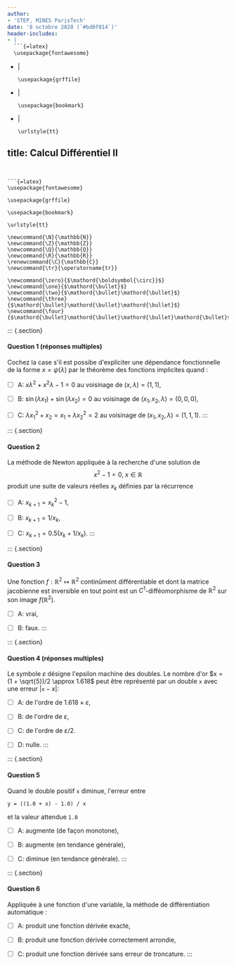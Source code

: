 ```yaml
---
author:
- 'STEP, MINES ParisTech'
date: '8 octobre 2020 (`#bd0f014`)'
header-includes:
- |
  ```{=latex}
  \usepackage{fontawesome}
  ```
- |
  ```{=latex}
  \usepackage{grffile}
  ```
- |
  ```{=latex}
  \usepackage{bookmark}
  ```
- |
  ```{=latex}
  \urlstyle{tt}
  ```
title: Calcul Différentiel II
---
```


```{=latex}
\usepackage{fontawesome}
```

```{=latex}
\usepackage{grffile}
```

```{=latex}
\usepackage{bookmark}
```

```{=latex}
\urlstyle{tt}
```

```{=tex}
\newcommand{\N}{\mathbb{N}}
\newcommand{\Z}{\mathbb{Z}}
\newcommand{\Q}{\mathbb{Q}}
\newcommand{\R}{\mathbb{R}}
\renewcommand{\C}{\mathbb{C}}
\newcommand{\tr}{\operatorname{tr}}
```
```{=tex}
\newcommand{\zero}{$\mathord{\boldsymbol{\circ}}$}
\newcommand{\one}{$\mathord{\bullet}$}
\newcommand{\two}{$\mathord{\bullet}\mathord{\bullet}$}
\newcommand{\three}{$\mathord{\bullet}\mathord{\bullet}\mathord{\bullet}$}
\newcommand{\four}{$\mathord{\bullet}\mathord{\bullet}\mathord{\bullet}\mathord{\bullet}$}
```
::: {.section}
#### Question 1 (réponses multiples)

Cochez la case s'il est possibe d'expliciter une dépendance
fonctionnelle de la forme $x=\psi(\lambda)$ par le théorème des
fonctions implicites quand :

-   [ ] A: $x \lambda^2 + x^2 \lambda -1 = 0$ au voisinage de
    $(x,\lambda)=(1,1)$,

-   [ ] B: $\sin(\lambda x_1) + \sin(\lambda x_2) = 0$ au voisinage de
    $(x_1, x_2, \lambda)=(0,0,0)$,

-   [ ] C: $\lambda x_1^2 + x_2 = x_1 + \lambda x_2^2 = 2$ au voisinage
    de $(x_1, x_2, \lambda)=(1,1,1)$.
:::

::: {.section}
#### Question 2

La méthode de Newton appliquée à la recherche d'une solution de $$
x^2 - 1 = 0, \; x \in \mathbb{R}
$$ produit une suite de valeurs réelles $x_k$ définies par la récurrence

-   [ ] A: $x_{k+1} = x_k^2 - 1$,

-   [ ] B: $x_{k+1} = 1/x_k$,

-   [ ] C: $x_{k+1} = 0.5 (x_k + 1 / x_k)$.
:::

::: {.section}
#### Question 3

Une fonction $f: \mathbb{R}^2 \mapsto \mathbb{R}^2$ continûment
différentiable et dont la matrice jacobienne est inversible en tout
point est un $C^1$-difféomorphisme de $\mathbb{R}^2$ sur son image
$f(\mathbb{R}^2)$.

-   [ ] A: vrai,

-   [ ] B: faux.
:::

::: {.section}
#### Question 4 (réponses multiples)

Le symbole $\varepsilon$ désigne l'epsilon machine des doubles. Le
nombre d'or $x = (1 + \sqrt{5})/2 \approx 1.618$ peut être représenté
par un double $\mathtt{x}$ avec une erreur $|\mathtt{x} - x|$:

-   [ ] A: de l'ordre de $1.618 \times \varepsilon$,

-   [ ] B: de l'ordre de $\varepsilon$,

-   [ ] C: de l'ordre de $\varepsilon / 2$.

-   [ ] D: nulle.
:::

::: {.section}
#### Question 5

Quand le double positif `x` diminue, l'erreur entre

    y = ((1.0 + x) - 1.0) / x

et la valeur attendue `1.0`

-   [ ] A: augmente (de façon monotone),

-   [ ] B: augmente (en tendance générale),

-   [ ] C: diminue (en tendance générale).
:::

::: {.section}
#### Question 6

Appliquée à une fonction d'une variable, la méthode de différentiation
automatique :

-   [ ] A: produit une fonction dérivée exacte,

-   [ ] B: produit une fonction dérivée correctement arrondie,

-   [ ] C: produit une fonction dérivée sans erreur de troncature.
:::
